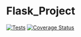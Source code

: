 # Flask_Project

[![Tests](https://github.com/sirtimrod/Flask_Project/actions/workflows/app_test.yml/badge.svg?branch=develop)](https://github.com/sirtimrod/Flask_Project/actions/workflows/app_test.yml) [![Coverage Status](https://coveralls.io/repos/github/sirtimrod/Flask_Project/badge.svg)](https://coveralls.io/github/sirtimrod/Flask_Project)